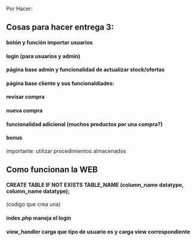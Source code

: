 Por Hacer:
## Cosas para hacer entrega 3:

#### botón y función importar usuarios
#### login (para usuarios y admin)
#### página base admin y funcionalidad de actualizar stock/ofertas
#### página base cliente y sus funcionaldiades:
#### revisar compra
#### nueva compra
#### funcionalidad adicional (muchos productos por una compra?)
#### bonus
importante: utilizar procedimientos almacenados

## Como funcionan la WEB

#### CREATE TABLE IF NOT EXISTS TABLE_NAME (column_name datatype, column_name datatype);
(codigo que crea una)
#### index.php maneja el login
#### view_handler carga que tipo de usuario es y carga view correspondiente